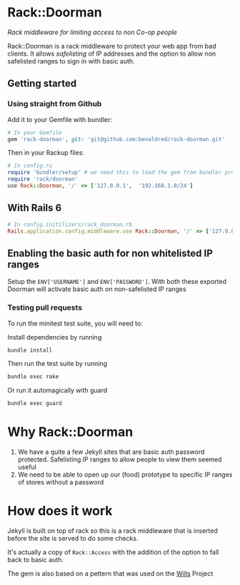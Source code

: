 # Rack::Doorman
*Rack middleware for limiting access to non Co-op people*

Rack::Doorman is a rack middleware to protect your web app from bad clients.
It allows *safelisting* of IP addresses and the option to allow non safelisted ranges to sign in with basic auth.

## Getting started

### Using straight from Github

Add it to your Gemfile with bundler:

```ruby
# In your Gemfile
gem 'rack-doorman', git: 'git@github.com:benaldred/rack-doorman.git'
```

Then in your Rackup files:

```ruby
# In config.ru
require 'bundler/setup' # we need this to load the gem from bundler properly
require 'rack/doorman'
use Rack::Doorman, '/' => ['127.0.0.1',  '192.168.1.0/24']
```

## With Rails 6

```ruby
# In config.initilizers/rack_doorman.rb
Rails.application.config.middleware.use Rack::Doorman, '/' => ['127.0.0.1',  '192.168.1.0/24']

```

## Enabling the basic auth for non whitelisted IP ranges

Setup the `ENV['USERNAME']` and `ENV['PASSWORD']`. With both these exported Doorman will activate basic auth on non-safelisted IP ranges

### Testing pull requests

To run the minitest test suite, you will need to:

Install dependencies by running
```sh
bundle install
```

Then run the test suite by running
```sh
bundle exec rake
```

Or run it automagically with guard
```sh
bundle exec guard
```

# Why Rack::Doorman

1. We have a quite a few Jekyll sites that are basic auth password protected. Safelisting IP ranges to allow people to view them seemed useful
2. We need to be able to open up our (food) prototype to specific IP ranges of stores without a password

# How does it work

Jekyll is built on top of rack so this is a rack middleware that is inserted before the site is served to do some checks.

It's actually a copy of `Rack::Access` with the addition of the option to fall back to basic auth.

The gem is also based on a pettern that was used on the [Wills](https://gitlab.digitalplatform.coop.co.uk/Wills/wills) Project
